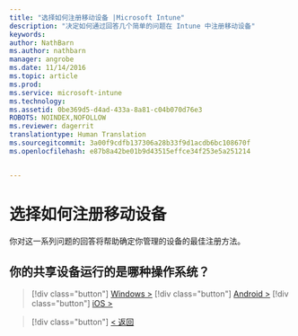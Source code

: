 ```yaml
---
title: "选择如何注册移动设备 |Microsoft Intune"
description: "决定如何通过回答几个简单的问题在 Intune 中注册移动设备"
keywords: 
author: NathBarn
ms.author: nathbarn
manager: angrobe
ms.date: 11/14/2016
ms.topic: article
ms.prod: 
ms.service: microsoft-intune
ms.technology: 
ms.assetid: 0be369d5-d4ad-433a-8a81-c04b070d76e3
ROBOTS: NOINDEX,NOFOLLOW
ms.reviewer: dagerrit
translationtype: Human Translation
ms.sourcegitcommit: 3a00f9cdfb137306a28b33f9d1acdb6bc108670f
ms.openlocfilehash: e87b8a42be01b9d43515effce34f253e5a251214


---
```

# <a name="choose-how-to-enroll-mobile-devices"></a>选择如何注册移动设备

你对这一系列问题的回答将帮助确定你管理的设备的最佳注册方法。

## <a name="what-operating-system-are-your-shared-devices-running"></a>**你的共享设备运行的是哪种操作系统？**

  > [!div class="button"]
  [Windows >](/intune/deploy-use/enroll-corporate-owned-devices-with-the-device-enrollment-manager-in-microsoft-intune)
  > [!div class="button"]
  [Android >](/intune/deploy-use/enroll-corporate-owned-devices-with-the-device-enrollment-manager-in-microsoft-intune)
  > [!div class="button"]
  [iOS >](choose-how-to-enroll-devices5.md)

  > [!div class="button"]
  [< 返回](choose-how-to-enroll-devices3.md)



<!--HONumber=Nov16_HO3-->


